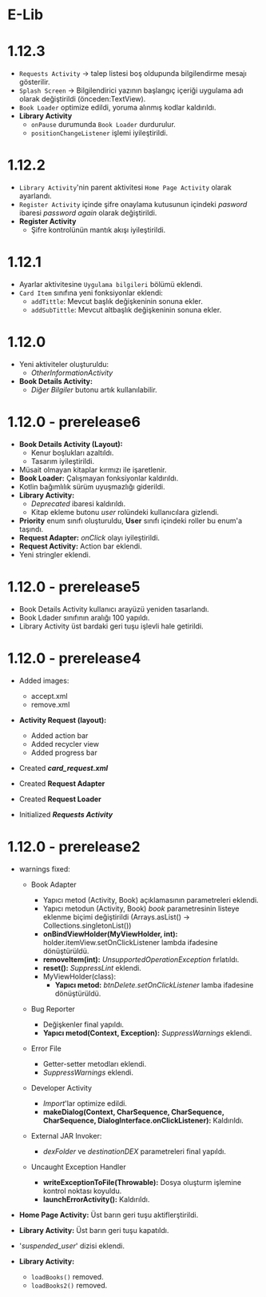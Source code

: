 # E-Lib

# 1.12.3
* `Requests Activity` -> talep listesi boş oldupunda bilgilendirme mesajı gösterilir.
* `Splash Screen` -> Bilgilendirici yazının başlangıç içeriği uygulama adı olarak değiştirildi (önceden:TextView).
* `Book Loader` optimize edildi, yoruma alınmış kodlar kaldırıldı.
* **Library Activity**
    + `onPause` durumunda `Book Loader` durdurulur.
    + `positionChangeListener` işlemi iyileştirildi.

# 1.12.2
* `Library Activity`'nin parent aktivitesi `Home Page Activity` olarak ayarlandı.
* `Register Activity` içinde şifre onaylama kutusunun içindeki _pasword_ ibaresi _password again_ olarak değiştirildi.
* **Register Activity**
    + Şifre kontrolünün mantık akışı iyileştirildi.

# 1.12.1
* Ayarlar aktivitesine `Uygulama bilgileri` bölümü eklendi.
* `Card Item` sınıfına yeni fonksiyonlar eklendi:
    + `addTittle`: Mevcut başlık değişkeninin sonuna ekler.
    + `addSubTittle`: Mevcut altbaşlık değişkeninin sonuna ekler.

# 1.12.0
* Yeni aktiviteler oluşturuldu:
  * *OtherInformationActivity*
* **Book Details Activity:**
  * *Diğer Bilgiler* butonu artık kullanılabilir.

# 1.12.0 - prerelease6
* **Book Details Activity (Layout):** 
    + Kenur boşlukları azaltıldı.
    + Tasarım iyileştirildi.
* Müsait olmayan kitaplar kırmızı ile işaretlenir.
* **Book Loader:** Çalışmayan fonksiyonlar kaldırıldı.
* Kotlin bağımlılık sürüm uyuşmazlığı giderildi.
* **Library Activity:**
    + *Deprecated* ibaresi kaldırıldı.
    + Kitap ekleme butonu *user* rolündeki kullanıcılara gizlendi.
* **Priority** enum sınıfı oluşturuldu, **User** sınıfı içindeki roller bu enum'a taşındı.
* **Request Adapter:** *onClick* olayı iyileştirildi.
* **Request Activity:** Action bar eklendi.
* Yeni stringler eklendi.

# 1.12.0 - prerelease5
* Book Details Activity kullanıcı arayüzü yeniden tasarlandı.
* Book Ldader sınıfının aralığı 100 yapıldı.
* Library Activity üst bardaki geri tuşu işlevli hale getirildi.

# 1.12.0 - prerelease4
* Added images:
    - accept.xml
    - remove.xml

* **Activity Request (layout):**
    - Added action bar
    - Added recycler view
    - Added progress bar

* Created **_card_request.xml_**
* Created **Request Adapter**
* Created **Request Loader**
* Initialized **_Requests Activity_**

# 1.12.0 - prerelease2
* warnings fixed:

    + Book Adapter
        - Yapıcı metod (Activity, Book) açıklamasının parametreleri eklendi.
        - Yapıcı metodun (Activity, Book) _book_ parametresinin listeye eklenme biçimi değiştirildi (Arrays.asList() -> Collections.singletonList())
        - **onBindViewHolder(MyViewHolder, int):** holder.itemView.setOnClickListener lambda ifadesine dönüştürüldü.
        - **removeItem(int):** _UnsupportedOperationException_ fırlatıldı.
        - **reset():** _SuppressLint_ eklendi.
        * MyViewHolder(class):
            + **Yapıcı metod:** _btnDelete.setOnClickListener_ lamba ifadesine dönüştürüldü.
    
    + Bug Reporter
        - Değişkenler final yapıldı.
        - **Yapıcı metod(Context, Exception):** _SuppressWarnings_ eklendi.

    + Error File
        - Getter-setter metodları eklendi.
        - _SuppressWarnings_ eklendi.
    
    + Developer Activity
        - _Import_'lar optimize edildi.
        - **makeDialog(Context, CharSequence, CharSequence, CharSequence, DialogInterface.onClickListener):** Kaldırıldı.
    
    + External JAR Invoker:
        - _dexFolder_ ve _destinationDEX_ parametreleri final yapıldı.
        
    + Uncaught Exception Handler
        - **writeExceptionToFile(Throwable):** Dosya oluşturm işlemine kontrol noktası koyuldu.
        - **launchErrorActivity():** Kaldırıldı.

* **Home Page Activity:** Üst barın geri tuşu aktiflerştirildi.
* **Library Activity:** Üst barın geri tuşu kapatıldı.
* '_suspended\_user_' dizisi eklendi.
* **Library Activity:** 
    + `loadBooks()` removed.
    + `loadBooks2()` removed.
